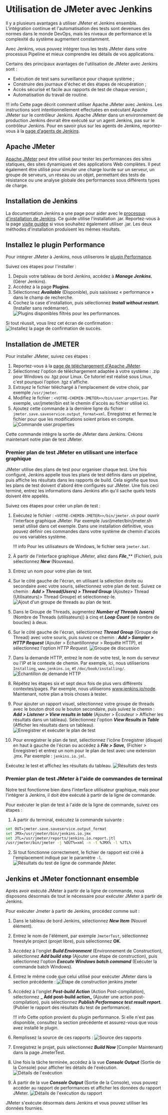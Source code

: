 # Utilisation de JMeter avec Jenkins

Il y a plusieurs avantages à utiliser JMeter et Jenkins ensemble. L'intégration continue et l'automatisation des tests sont devenues des normes dans le monde DevOps, mais les niveaux de performance et la complexité du système augmentent constamment.

Avec Jenkins, vous pouvez intégrer tous les tests JMeter dans votre processus Pipeline et mieux comprendre les détails de vos applications.

Certains des principaux avantages de l'utilisation de JMeter avec Jenkins sont : 

* Exécution de test sans surveillance pour chaque système ;
* Construire des journaux d'échec et des étapes de récupération ;
* Accès sécurisé et facile aux rapports de test de chaque version ;
* Automatisation du travail de routine. 

!!! info
    Cette page décrit comment utiliser Apache JMeter avec Jenkins. Les instructions sont intentionnellement effectuées en exécutant Apache JMeter sur le contrôleur Jenkins. Apache JMeter dans un environnement de production Jenkins devrait être exécuté sur un agent Jenkins, pas sur le contrôleur Jenkins. Pour en savoir plus sur les agents de Jenkins, reportez-vous à la [page d'agents de Jenkins](./utilisation-agents-jenkins.md).

## Apache JMeter

[Apache JMeter](https://jmeter.apache.org/) peut être utilisé pour tester les performances des sites statiques, des sites dynamiques et des applications Web complètes. Il peut également être utilisé pour simuler une charge lourde sur un serveur, un groupe de serveurs, un réseau ou un objet, permettant des tests de résistance ou une analyse globale des performances sous différents types de charge.

## Installation de Jenkins

La documentation Jenkins a une page pour aider avec le [processus d'installation de Jenkins](./installation-presentation.md). Ce guide utilise l'installation .jar. Reportez-vous à la page [visite guidée](tutoriels-visite-guidee.md) si vous souhaitez également utiliser .jar. Les deux méthodes d'installation produisent les mêmes résultats.

## Installez le plugin Performance

Pour intégrer JMeter à Jenkins, nous utiliserons le [plugin Performance](https://plugins.jenkins.io/performance).

Suivez ces étapes pour l'installer : 

1. Depuis votre tableau de bord Jenkins, accédez à **_Manage Jenkins._** (Gérer Jenkins).
2. Accédez à la page **Plugins**.
3. Sélectionnez **_Available_** (Disponible), puis saisissez « performance » dans le champ de recherche.
4. Cochez la case d'installation, puis sélectionnez **_Install without restart._** (Installer sans redémarrer).
![Plugins disponibles filtrés pour les performances.](https://www.jenkins.io/doc/book/resources/jmeter/jmeter-00.png)

Si tout réussit, vous lirez cet écran de confirmation :
![Installez la page de confirmation de succès.](https://www.jenkins.io/doc/book/resources/jmeter/jmeter-01.png)

## Installation de JMETER

Pour installer JMeter, suivez ces étapes : 

1. Reportez-vous à la [page de téléchargement d'Apache JMeter](https://jmeter.apache.org/download_jmeter.cgi).
2. Sélectionnez l'option de téléchargement adaptée à votre système : .zip pour Windows ou .tgz pour Linux. Ce tutoriel est réalisé sous Linux, c'est pourquoi l'option .tgz s'affiche.
3. Extrayez le fichier téléchargé à l'emplacement de votre choix, par exemple `/usr/jmeter`.
4. Modifiez le fichier : `<VOTRE-CHEMIN-JMETER>>/bin/user.properties`. Par exemple, usr/jmeter/bin est le chemin d'accès au fichier utilisé ici.
5. Ajoutez cette commande à la dernière ligne du fichier : `jmeter.save.saveservice.output_format=xml`. Enregistrez et fermez le fichier pour que les modifications soient prises en compte.
![Commande user.properties](https://www.jenkins.io/doc/book/resources/jmeter/jmeter-03.png)

Cette commande intègre la sortie de JMeter dans Jenkins. Créons maintenant notre plan de test JMeter.

### Premier plan de test JMeter en utilisant une interface graphique

JMeter utilise des plans de test pour organiser chaque test. Une fois configuré, Jenkins appelle tous les plans de test définis dans un pipeline, puis affiche les résultats dans les rapports de build. Cela signifie que tous les plans de test doivent d'abord être configurés sur JMeter. Une fois ceci terminé, entrez les informations dans Jenkins afin qu'il sache quels tests doivent être appelés.

Suivez ces étapes pour créer un plan de test : 

1. Exécutez le fichier : `<VOTRE-CHEMIN-JMETER>>/bin/jmeter.sh` pour ouvrir l'interface graphique JMeter. Par exemple /usr/jmeter/bin/jmeter.sh serait utilisé dans cet exemple. Dans une installation définitive, vous pouvez définir ces commandes dans votre système de chemin d'accès ou vos variables système.

    !!! info
        Pour les utilisateurs de Windows, le fichier sera `jmeter.bat`. 

2. À partir de l'interface graphique JMeter, allez dans **_File_**_** (Fichier), puis sélectionnez **_New_** (Nouveau). 
3. Entrez un nom pour votre plan de test. 
4. Sur le côté gauche de l'écran, en utilisant la sélection droite ou secondaire avec votre souris, sélectionnez votre plan de test. Suivez ce chemin : **_Add > Thread(Users) > Thread Group_** (Ajoutez> Thread (Utilisateurs)> Thread Groupe) et sélectionnez-le. 
![Ajout d'un groupe de threads au plan de test.](https://www.jenkins.io/doc/book/resources/jmeter/jmeter-04.png)
5. Dans le Groupe de Threads, augmentez **_Number of Threads (users)_** (Nombre de Threads (utilisateurs)) à cinq et **_Loop Count_** (le nombre de boucles) à deux. 
6. Sur le côté gauche de l'écran, sélectionnez **_Thread Group_** (Groupe de Thread) avec votre souris, puis suivez ce chemin : **_Add > Sampler > HTTP Request_** (Ajouter > Échantillonneur > Requête HTTP), et sélectionnez l'option _HTTP Request_.
![Groupe de discussion](https://www.jenkins.io/doc/book/resources/jmeter/jmeter-05.png)
7. Dans la demande HTTP, entrez le nom de votre test, le nom du serveur ou l'IP et le contexte de chemin. Par exemple, ici, nous utiliserions `Installing`, `www.jenkins.io`, et `/doc/book/installing/`.
![Échantillon de demande HTTP](https://www.jenkins.io/doc/book/resources/jmeter/jmeter-06.png)
8. Répétez les étapes six et sept deux fois de plus vers différents contextes/pages. Par exemple, nous utiliserons www.jenkins.io/node. Maintenant, notre plan a trois choses à tester. 
9. Pour ajouter un rapport visuel, sélectionnez votre groupe de threads avec le bouton droit ou le bouton secondaire, puis suivez le chemin : **_Add > Listener > View results in table_** (Ajouter > Écouteur > Afficher les résultats dans un tableau). Sélectionnez l'option **_View Results in Table_** (Afficher les résultats dans un tableau).
![Enregistrer et exécuter le plan de test](https://www.jenkins.io/doc/book/resources/jmeter/jmeter-07.png) 
10. Pour enregistrer le plan de test, sélectionnez l'icône Enregistrer (disque) en haut à gauche de l'écran ou accédez à **_File > Save,_** (Fichier > Enregistrer) et entrez un nom pour le plan de test avec une extension .jmx. Par exemple : `jenkins.io.jml`.

Exécutez le test et affichez les résultats du tableau.
![Résultats des tests](https://www.jenkins.io/doc/book/resources/jmeter/jmeter-08.png)

### Premier plan de test JMeter à l'aide de commandes de terminal

Notre test fonctionne bien dans l'interface utilisateur graphique, mais pour l'intégrer à Jenkins, il doit être exécuté à partir de la ligne de commande.

Pour exécuter le plan de test à l'aide de la ligne de commande, suivez ces étapes : 

1. À partir du terminal, exécutez la commande suivante : 
``` bash title="BASH"
set OUT=jmeter.save.saveservice.output_format
set JMX=/usr/jmeter/bin/jenkins.io.jmx
set JTL=/usr/jmeter/reports/jenkins.io.report.jtl
/usr/jmeter/bin/jmeter -j %OUT%=xml -n -t %JMX% -l %JTL%
```
2. Si tout fonctionne correctement, le fichier de rapport est créé à l'emplacement indiqué par le paramètre `-l`. 
![Résultats du test de ligne de commande jMeter.](https://www.jenkins.io/doc/book/resources/jmeter/jmeter-09.png)

## Jenkins et JMeter fonctionnant ensemble

Après avoir exécuté JMeter à partir de la ligne de commande, nous disposons désormais de tout le nécessaire pour exécuter JMeter à partir de Jenkins.

Pour exécuter Jmeter à partir de Jenkins, procédez comme suit :

1. Dans le tableau de bord Jenkins, sélectionnez **_New Item_** (Nouvel élément).
2. Entrez le nom de l'élément, par exemple `JmeterTest`, sélectionnez freestyle project (projet libre), puis sélectionnez **OK**.
3. Accédez à l'onglet **_Build Environment_** (Environnement de Construction), sélectionnez **_Add build step_** (Ajouter une étape de construction), puis sélectionnez l'option **_Execute Windows batch command_** (Exécuter la commande batch Windows).
4. Entrez le même code que celui utilisé pour exécuter JMeter dans la section précédente :
![Étape de construction jenkins jmeter](https://www.jenkins.io/doc/book/resources/jmeter/jmeter-10.png)
5.  Accédez à l'onglet **_Post-build Action_** (Action Post-compilation), sélectionnez **_ Add post-build action_** (Ajouter une action post-compilation), puis sélectionnez **_Publish Performance test result report._** (Publier le rapport des résultats du test de performance).

    !!! info
        Cette option provient du plugin performance. Si elle n'est pas disponible, consultez la section précédente et assurez-vous que vous avez installé le plugin.

6. Remplissez la source de ces rapports :
![Source des rapports](https://www.jenkins.io/doc/book/resources/jmeter/jmeter-11.png)
7. Enregistrez le projet, puis sélectionnez **_Build Now_** [Compiler Maintenant) dans la page JmeterTest.
8. Une fois la tâche terminée, accédez à la vue **_Console Output_** (Sortie de la Console) pour afficher les détails de l'exécution.
![Détails de l'exécution](https://www.jenkins.io/doc/book/resources/jmeter/jmeter-12.png)
9. À partir de la vue **_Console Output_** (Sortie de la Console), vous pouvez accéder au rapport de performances et afficher les données du rapport JMeter.
![Détails de l'exécution du rapport](https://www.jenkins.io/doc/book/resources/jmeter/jmeter-13.png)

JMeter s'exécute désormais dans Jenkins et vous pouvez utiliser les données fournies.
